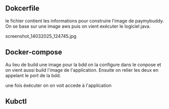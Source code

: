 ## Dokcerfile
le fichier contient les informations pour construire l'image de paymybuddy. 
On se base sur une image aws puis on vient exécuter le logiciel java.

screenshot_14032025_124745.jpg

## Docker-compose
Au lieu de build une image pour la bdd on la configure dans le conpose et on vient aussi build l'image de l'application.
Ensuite on relier les deux en appelant le port de la bdd.

une fois éxécuter on on voit accede à l'application


## Kubctl
